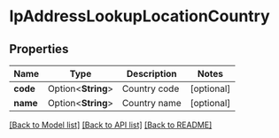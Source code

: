 # IpAddressLookupLocationCountry

## Properties

Name | Type | Description | Notes
------------ | ------------- | ------------- | -------------
**code** | Option<**String**> | Country code | [optional]
**name** | Option<**String**> | Country name | [optional]

[[Back to Model list]](../README.md#documentation-for-models) [[Back to API list]](../README.md#documentation-for-api-endpoints) [[Back to README]](../README.md)


